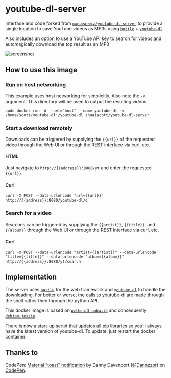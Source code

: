 youtube-dl-server
=================

Interface and code forked from [`manbearwiz/youtube-dl-server`](https://github.com/manbearwiz/youtube-dl-server) to provide a single location to save YouTube videos as MP3s using [`bottle`](https://github.com/bottlepy/bottle) + [`youtube-dl`](https://github.com/rg3/youtube-dl).

Also includes an option to use a YouTube API key to search for videos and automagically download the top result as an MP3

![screenshot][1]

How to use this image
---------------------

### Run on host networking

This example uses host networking for simplicitly. Also note the `-v` argument. This directory will be used to output the resulting videos

```
sudo docker run -d --net="host" --name youtube-dl -v /home/scott/youtube-dl:/youtube-dl shuaiscott/youtube-dl-server
```

### Start a download remotely

Downloads can be triggered by supplying the `{{url}}` of the requested video through the Web UI or through the REST interface via curl, etc.

#### HTML

Just navigate to `http://{{address}}:8080/yt` and enter the requested `{{url}}`.

#### Curl

```
curl -X POST --data-urlencode "url={{url}}" http://{{address}}:8080/youtube-dl/q
```

### Search for a video

Searches can be triggered by supplying the `{{artist}}`, `{{title}}`, and `{{album}}` through the Web UI or through the REST interface via curl, etc.

#### Curl

```
curl -X POST --data-urlencode "artist={{artist}}" --data-urlencode "title={{title}}" --data-urlencode "album={{album}}" http://{{address}}:8080/yt/search
```

Implementation
--------------

The server uses [`bottle`](https://github.com/bottlepy/bottle) for the web framework and [`youtube-dl`](https://github.com/rg3/youtube-dl) to handle the downloading. For better or worse, the calls to youtube-dl are made through the shell rather then through the python API.

This docker image is based on [`python:3-onbuild`](https://registry.hub.docker.com/_/python/) and consequently [`debian:jessie`](https://registry.hub.docker.com/u/library/debian/).

There is now a start-up script that updates all pip libraries so you'll always have the latest version of youtube-dl. To update, just restart the docker container.

Thanks to
----------
CodePen: [Material "toast" notification](http://codepen.io/Dannzzor/pen/YXxaLE/) by Danny Davenport ([@Dannzzor](http://codepen.io/Dannzzor)) on [CodePen](http://codepen.io).



[1]: https://raw.githubusercontent.com/shuaiscott/youtube-dl-server/master/youtube-dl-server.png
